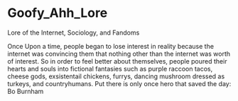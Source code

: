 # Goofy_Ahh_Lore
Lore of the Internet, Sociology, and Fandoms

Once Upon a time, people began to lose interest in reality because the internet was convincing them that nothing other than the internet was worth of interest. So in order to feel better about themselves, people poured their hearts and souls into fictional fantasies such as purple raccoon tacos, cheese gods, exsistentail chickens, furrys, dancing mushroom dressed as turkeys, and countryhumans. Put there is only once hero that saved the day: Bo Burnham
